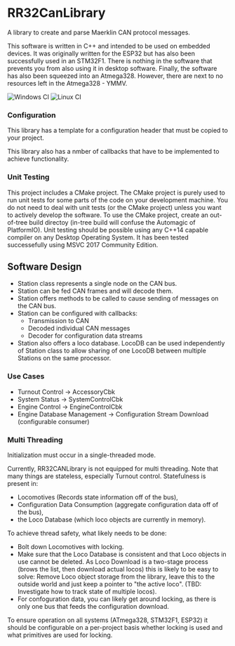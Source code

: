 # RR32CanLibrary

A library to create and parse Maerklin CAN protocol messages.

This software is written in C++ and intended to be used on embedded devices.
It was originally written for the ESP32 but has also been successfully used in an STM32F1.
There is nothing in the software that prevents you from also using it in desktop software.
Finally, the software has also been squeezed into an Atmega328. However, there are next to no resources left in the Atmega328 - YMMV.

![Windows CI](https://github.com/deltaphi/RR32CanLibrary/workflows/Windows%20CI/badge.svg?branch=master&event=push)
![Linux CI](https://github.com/deltaphi/RR32CanLibrary/workflows/Linux%20CI/badge.svg?branch=master&event=push)

### Configuration

This library has a template for a configuration header that must be copied to your project.

This library also has a nmber of callbacks that have to be implemented to achieve functionality.

### Unit Testing

This project includes a CMake project.
The CMake project is purely used to run unit tests for some parts of the code on your development machine.
You do not need to deal with unit tests (or the CMake project) unless you want to actively develop the software.
To use the CMake project, create an out-of-tree build directoy (in-tree build will confuse the Automagic of PlatformIO).
Unit testing should be possible using any C++14 capable compiler on any Desktop Operating System.
It has been tested successefully using MSVC 2017 Community Edition.

## Software Design

* Station class represents a single node on the CAN bus.
* Station can be fed CAN frames and will decode them.
* Station offers methods to be called to cause sending of messages on the CAN bus.
* Station can be configured with callbacks:
  * Transmission to CAN
  * Decoded individual CAN messages
  * Decoder for configuration data streams
* Station also offers a loco database. LocoDB can be used independently of Station class to allow sharing of one LocoDB between multiple Stations on the same processor.

### Use Cases

* Turnout Control -> AccessoryCbk
* System Status -> SystemControlCbk
* Engine Control -> EngineControlCbk
* Engine Database Management -> Configuration Stream Download (configurable consumer)

### Multi Threading

Initialization must occur in a single-threaded mode.

Currently, RR32CANLibrary is not equipped for multi threading. Note that many things are stateless, especially Turnout control.
Statefulness is present in:
* Locomotives (Records state information off of the bus),
* Configuration Data Consumption (aggregate configuration data off of the bus),
* the Loco Database (which loco objects are currently in memory).

To achieve thread safety, what likely needs to be done:
* Bolt down Locomotives with locking.
* Make sure that the Loco Database is consistent and that Loco objects in use cannot be deleted. As Loco Download is a two-stage process (brows the list, then download actual locos) this is likely to be easy to solve: Remove Loco object storage from the library, leave this to the outside world and just keep a pointer to "the active loco". (TBD: Investigate how to track state of multiple locos).
* For confoguration data, you can likely get around locking, as there is only one bus that feeds the configuration download.

To ensure operation on all systems (ATmega328, STM32F1, ESP32) it should be configurable on a per-project basis whether locking is used and what primitives are used for locking.
